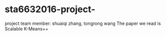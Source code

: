 # sta6632016-project-
project team member: shuaiqi zhang, tongrong wang
The paper we read is Scalable K-Means++ 
